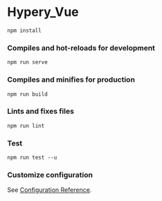 # Hypery_Vue

```
npm install
```

### Compiles and hot-reloads for development
```
npm run serve
```

### Compiles and minifies for production
```
npm run build
```

### Lints and fixes files
```
npm run lint
```

### Test
```
npm run test --u
```

### Customize configuration
See [Configuration Reference](https://cli.vuejs.org/config/).

